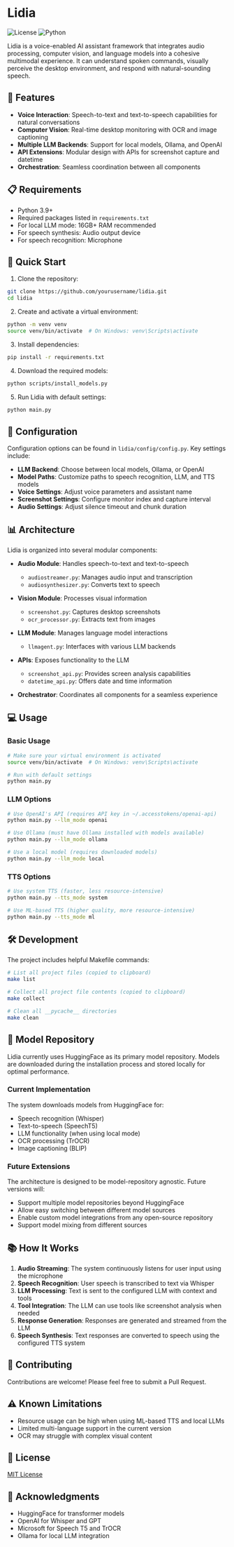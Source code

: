 # Lidia

![License](https://img.shields.io/badge/license-MIT-blue.svg)
![Python](https://img.shields.io/badge/python-3.9%2B-brightgreen)

Lidia is a voice-enabled AI assistant framework that integrates audio processing, computer vision, and language models into a cohesive multimodal experience. It can understand spoken commands, visually perceive the desktop environment, and respond with natural-sounding speech.

## 🌟 Features

- **Voice Interaction**: Speech-to-text and text-to-speech capabilities for natural conversations
- **Computer Vision**: Real-time desktop monitoring with OCR and image captioning
- **Multiple LLM Backends**: Support for local models, Ollama, and OpenAI
- **API Extensions**: Modular design with APIs for screenshot capture and datetime
- **Orchestration**: Seamless coordination between all components

## 📋 Requirements

- Python 3.9+
- Required packages listed in `requirements.txt`
- For local LLM mode: 16GB+ RAM recommended
- For speech synthesis: Audio output device
- For speech recognition: Microphone

## 🚀 Quick Start

1. Clone the repository:
```bash
git clone https://github.com/yourusername/lidia.git
cd lidia
```

2. Create and activate a virtual environment:
```bash
python -m venv venv
source venv/bin/activate  # On Windows: venv\Scripts\activate
```

3. Install dependencies:
```bash
pip install -r requirements.txt
```

4. Download the required models:
```bash
python scripts/install_models.py
```

5. Run Lidia with default settings:
```bash
python main.py
```

## 🔧 Configuration

Configuration options can be found in `lidia/config/config.py`. Key settings include:

- **LLM Backend**: Choose between local models, Ollama, or OpenAI
- **Model Paths**: Customize paths to speech recognition, LLM, and TTS models
- **Voice Settings**: Adjust voice parameters and assistant name
- **Screenshot Settings**: Configure monitor index and capture interval
- **Audio Settings**: Adjust silence timeout and chunk duration

## 📊 Architecture

Lidia is organized into several modular components:

- **Audio Module**: Handles speech-to-text and text-to-speech
  - `audiostreamer.py`: Manages audio input and transcription
  - `audiosynthesizer.py`: Converts text to speech

- **Vision Module**: Processes visual information
  - `screenshot.py`: Captures desktop screenshots
  - `ocr_processor.py`: Extracts text from images

- **LLM Module**: Manages language model interactions
  - `llmagent.py`: Interfaces with various LLM backends

- **APIs**: Exposes functionality to the LLM
  - `screenshot_api.py`: Provides screen analysis capabilities
  - `datetime_api.py`: Offers date and time information

- **Orchestrator**: Coordinates all components for a seamless experience

## 💻 Usage

### Basic Usage

```bash
# Make sure your virtual environment is activated
source venv/bin/activate  # On Windows: venv\Scripts\activate

# Run with default settings
python main.py
```

### LLM Options

```bash
# Use OpenAI's API (requires API key in ~/.accesstokens/openai-api)
python main.py --llm_mode openai

# Use Ollama (must have Ollama installed with models available)
python main.py --llm_mode ollama

# Use a local model (requires downloaded models)
python main.py --llm_mode local
```

### TTS Options

```bash
# Use system TTS (faster, less resource-intensive)
python main.py --tts_mode system

# Use ML-based TTS (higher quality, more resource-intensive)
python main.py --tts_mode ml
```

## 🛠️ Development

The project includes helpful Makefile commands:

```bash
# List all project files (copied to clipboard)
make list

# Collect all project file contents (copied to clipboard)
make collect

# Clean all __pycache__ directories
make clean
```

## 🧠 Model Repository

Lidia currently uses HuggingFace as its primary model repository. Models are downloaded during the installation process and stored locally for optimal performance.

### Current Implementation

The system downloads models from HuggingFace for:
- Speech recognition (Whisper)
- Text-to-speech (SpeechT5)
- LLM functionality (when using local mode)
- OCR processing (TrOCR)
- Image captioning (BLIP)

### Future Extensions

The architecture is designed to be model-repository agnostic. Future versions will:
- Support multiple model repositories beyond HuggingFace
- Allow easy switching between different model sources
- Enable custom model integrations from any open-source repository
- Support model mixing from different sources

## 📚 How It Works

1. **Audio Streaming**: The system continuously listens for user input using the microphone
2. **Speech Recognition**: User speech is transcribed to text via Whisper
3. **LLM Processing**: Text is sent to the configured LLM with context and tools
4. **Tool Integration**: The LLM can use tools like screenshot analysis when needed
5. **Response Generation**: Responses are generated and streamed from the LLM
6. **Speech Synthesis**: Text responses are converted to speech using the configured TTS system

## 🤝 Contributing

Contributions are welcome! Please feel free to submit a Pull Request.

## ⚠️ Known Limitations

- Resource usage can be high when using ML-based TTS and local LLMs
- Limited multi-language support in the current version
- OCR may struggle with complex visual content

## 📜 License

[MIT License](LICENSE)

## 🙏 Acknowledgments

- HuggingFace for transformer models
- OpenAI for Whisper and GPT
- Microsoft for Speech T5 and TrOCR
- Ollama for local LLM integration
